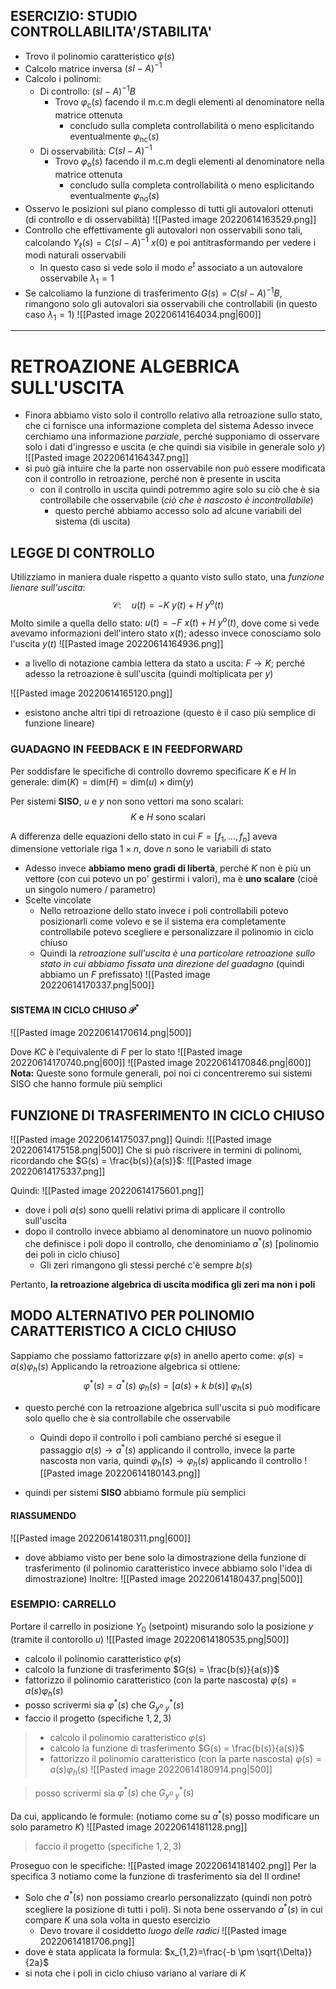 ## ESERCIZIO: STUDIO CONTROLLABILITA'/STABILITA'
- Trovo il polinomio caratteristico $\varphi(s)$
- Calcolo matrice inversa $(sI-A)^{-1}$
- Calcolo i polinomi: 
	- Di controllo: $(sI-A)^{-1} B$
		- Trovo $\varphi_{\text{c}}(s)$ facendo il m.c.m degli elementi al denominatore nella matrice ottenuta
			- concludo sulla completa controllabilità o meno esplicitando eventualmente $\varphi_{\text{nc}}(s)$
	- Di osservabilità: $C(sI-A)^{-1}$
		- Trovo $\varphi_{\text{o}}(s)$ facendo il m.c.m degli elementi al denominatore nella matrice ottenuta
			- concludo sulla completa controllabilità o meno esplicitando eventualmente $\varphi_{\text{no}}(s)$
- Osservo le posizioni sul piano complesso di tutti gli autovalori ottenuti (di controllo e di osservabilità)
![[Pasted image 20220614163529.png]]
- Controllo che effettivamente gli autovalori non osservabili sono tali, calcolando $Y_{\ell}(s)=C(sI-A)^{-1} \ x(0)$ e poi antitrasformando per vedere i modi naturali osservabili
	- In questo caso si vede solo il modo $e^{t}$ associato a un autovalore osservabile $\lambda_{1}=1$
- Se calcoliamo la funzione di trasferimento $G(s) = C(sI-A)^{-1}B$, rimangono solo gli autovalori sia osservabili che controllabili (in questo caso $\lambda_{1}=1$)
![[Pasted image 20220614164034.png|600]]

---

# RETROAZIONE ALGEBRICA SULL'USCITA
- Finora abbiamo visto solo il controllo relativo alla retroazione sullo stato, che ci fornisce una informazione completa del sistema
Adesso invece cerchiamo una informazione *parziale*, perché supponiamo di osservare solo i dati d'ingresso e uscita (e che quindi sia visibile in generale solo $y$)
![[Pasted image 20220614164347.png]]
- si può già intuire che la parte non osservabile non può essere modificata con il controllo in retroazione, perché non è presente in uscita
	- con il controllo in uscita quindi potremmo agire solo su ciò che è sia controllabile che osservabile (*ciò che è nascosto è incontrollabile*)
		- questo perché abbiamo accesso solo ad alcune variabili del sistema (di uscita)

## LEGGE DI CONTROLLO
Utilizziamo in maniera duale rispetto a quanto visto sullo stato, una *funzione lienare sull'uscita*: $$ \mathcal{C}: \quad u(t) = -K\ y(t) + H \ y^{\text{o}}(t) $$
Molto simile a quella dello stato: $u(t) = -F\ x(t) + H \ y^{\text{o}}(t)$, dove come si vede avevamo informazioni dell'intero stato $x(t)$; adesso invece conosciamo solo l'uscita $y(t)$
![[Pasted image 20220614164936.png]]
- a livello di notazione cambia lettera da stato a uscita: $F \to K$; perché adesso la retroazione è sull'uscita (quindi moltiplicata per $y$)

![[Pasted image 20220614165120.png]]

- esistono anche altri tipi di retroazione (questo è il caso più semplice di funzione lineare)

### GUADAGNO IN FEEDBACK E IN FEEDFORWARD
Per soddisfare le specifiche di controllo dovremo specificare $K$ e $H$
In generale: $\text{dim}(K)=\text{dim}(H)=\text{dim}(u) \times \text{dim}(y)$ 

Per sistemi **SISO**, $u$ e $y$ non sono vettori ma sono scalari:
$$ K \ \text{e} \  H \text{ sono scalari} $$

A differenza delle equazioni dello stato in cui $F=[f_{1},\dots,f_{n}]$ aveva dimensione vettoriale riga $1 \times n$, dove $n$ sono le variabili di stato
- Adesso invece **abbiamo meno gradi di libertà**, perché $K$ non è più un vettore (con cui potevo un po' gestirmi i valori), ma è **uno scalare** (cioè un singolo numero / parametro)
- Scelte vincolate
	- Nello retroazione dello stato invece i poli controllabili potevo posizionarli come volevo e se il sistema era completamente controllabile potevo scegliere e personalizzare il polinomio in ciclo chiuso
	- Quindi la *retroazione sull'uscita è una particolare retroazione sullo stato in cui abbiamo fissata una direzione del guadagno* (quindi abbiamo un $F$ prefissato)
![[Pasted image 20220614170337.png|500]]

#### SISTEMA IN CICLO CHIUSO $\mathcal{P}^{*}$
![[Pasted image 20220614170614.png|500]]

Dove $KC$ è l'equivalente di $F$ per lo stato
![[Pasted image 20220614170740.png|600]]
![[Pasted image 20220614170846.png|600]]
**Nota:** Queste sono formule generali, poi noi ci concentreremo sui sistemi SISO che hanno formule più semplici
## FUNZIONE DI TRASFERIMENTO IN CICLO CHIUSO
![[Pasted image 20220614175037.png]]
Quindi:
![[Pasted image 20220614175158.png|500]]
Che si può riscrivere in termini di polinomi, ricordando che $G(s) = \frac{b(s)}{a(s)}$:
![[Pasted image 20220614175337.png]]

Quindi:
![[Pasted image 20220614175601.png]]
- dove i poli $a(s)$ sono quelli relativi prima di applicare il controllo sull'uscita
- dopo il controllo invece abbiamo al denominatore un nuovo polinomio che definisce i poli dopo il controllo, che denominiamo $a^{*}(s)$ [polinomio dei poli in ciclo chiuso]
	- Gli zeri rimangono gli stessi perché c'è sempre $b(s)$

Pertanto, **la retroazione algebrica di uscita modifica gli zeri ma non i poli**

## MODO ALTERNATIVO PER POLINOMIO CARATTERISTICO A CICLO CHIUSO
Sappiamo che possiamo fattorizzare $\varphi(s)$ in anello aperto come: $\varphi(s)=a(s) \varphi_{h}(s)$
Applicando la retroazione algebrica si ottiene:
$$
	\varphi^{*}(s) = a^{*}(s)\ \varphi_{h}(s)=[a(s)+k\ b(s)] \ \varphi_{h}(s)
$$
- questo perché con la retroazione algebrica sull'uscita si può modificare solo quello che è sia controllabile che osservabile
	- Quindi dopo il controllo i poli cambiano perché si esegue il passaggio $a(s) \to a^{*}(s)$ applicando il controllo, invece la parte nascosta non varia, quindi $\varphi_{h}(s) \to \varphi_{h}(s)$ applicando il controllo
![[Pasted image 20220614180143.png]]

- quindi per sistemi **SISO** abbiamo formule più semplici


#### RIASSUMENDO
![[Pasted image 20220614180311.png|600]]
- dove abbiamo visto per bene solo la dimostrazione della funzione di trasferimento (il polinomio caratteristico invece abbiamo solo l'idea di dimostrazione)
Inoltre:
![[Pasted image 20220614180437.png|500]]


### ESEMPIO: CARRELLO
Portare il carrello in posizione $Y_{0}$ (setpoint) misurando solo la posizione $y$ (tramite il contorollo $u$)
![[Pasted image 20220614180535.png|500]]
- calcolo il polinomio caratteristico $\varphi(s)$
- calcolo la funzione di trasferimento $G(s) = \frac{b(s)}{a(s)}$ 
- fattorizzo il polinomio caratteristico (con la parte nascosta) $\varphi(s) = a(s)\varphi_{h}(s)$
- posso scrivermi sia $\varphi^{*}(s)$ che $G^{*}_{y^{\text{o}}\ y}(s)$
- faccio il progetto (specifiche $1,2,3$)

>- calcolo il polinomio caratteristico $\varphi(s)$
>- calcolo la funzione di trasferimento $G(s) = \frac{b(s)}{a(s)}$ 
>- fattorizzo il polinomio caratteristico (con la parte nascosta) $\varphi(s) = a(s)\varphi_{h}(s)$
![[Pasted image 20220614180914.png|500]]

>posso scrivermi sia $\varphi^{*}(s)$ che $G^{*}_{y^{\text{o}}\ y}(s)$

Da cui, applicando le formule:
(notiamo come su $a^{*}(s)$ posso modificare un solo parametro $K$)
![[Pasted image 20220614181128.png]]


> faccio il progetto (specifiche $1,2,3$)

Proseguo con le specifiche:
![[Pasted image 20220614181402.png]]
Per la specifica $3$ notiamo come la funzione di trasferimento sia del II ordine!
- Solo che $a^{*}(s)$ non possiamo crearlo personalizzato (quindi non potrò scegliere la posizione di tutti i poli). Si nota bene osservando $a^{*}(s)$ in cui compare $K$ una sola volta in questo esercizio
	- Devo trovare il cosiddetto *luogo delle radici*
![[Pasted image 20220614181706.png]]
- dove è stata applicata la formula: $x_{1,2}=\frac{-b \pm \sqrt{\Delta}}{2a}$
- si nota che i poli in ciclo chiuso variano al variare di $K$

